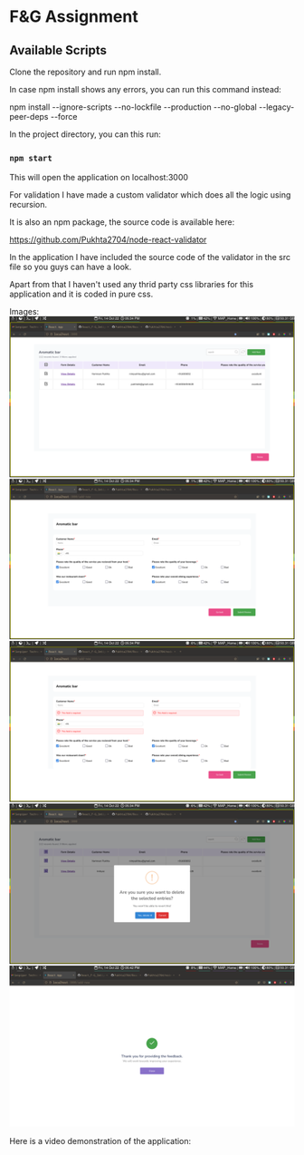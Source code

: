 # F&G Assignment
## Available Scripts

Clone the repository and run npm install.

In case npm install shows any errors, you can run this command instead:

npm install --ignore-scripts --no-lockfile --production --no-global --legacy-peer-deps --force

In the project directory, you can this run:

### `npm start`
This will open the application on localhost:3000

For validation I have made a custom validator which does all the logic using recursion.

It is also an npm package, the source code is available here:

https://github.com/Pukhta2704/node-react-validator

In the application I have included the source code of the validator in the src file so you guys can have a look.

Apart from that I haven't used any thrid party css libraries for this application and it is coded in pure css.<br/>

Images:
![image](https://raw.githubusercontent.com/Pukhta2704/React_F-G_Imtiyaz_Pukhta/master/screenshot1.png)
![image](https://raw.githubusercontent.com/Pukhta2704/React_F-G_Imtiyaz_Pukhta/master/screenshot2.png)
![image](https://raw.githubusercontent.com/Pukhta2704/React_F-G_Imtiyaz_Pukhta/master/screenshot3.png)
![image](https://raw.githubusercontent.com/Pukhta2704/React_F-G_Imtiyaz_Pukhta/master/screenshot4.png)
![image](https://raw.githubusercontent.com/Pukhta2704/React_F-G_Imtiyaz_Pukhta/master/screenshot5.png)

Here is a video demonstration of the application:
